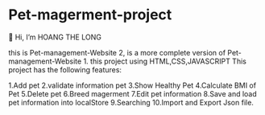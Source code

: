 # Pet-magerment-project

👋 Hi, I’m HOANG THE LONG

this is Pet-management-Website 2, is a more complete version of Pet-management-Website 1.
this project using HTML,CSS,JAVASCRIPT
This project has the following features:

1.Add pet
2.validate information pet
3.Show Healthy Pet
4.Calculate BMI of Pet
5.Delete pet
6.Breed magerment
7.Edit pet information
8.Save and load pet information into localStore
9.Searching
10.Import and Export Json file.
